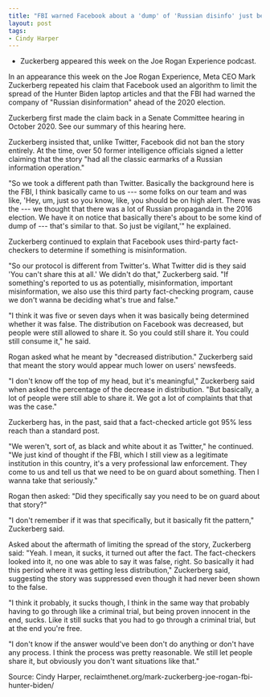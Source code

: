 ```yaml
---
title: "FBI warned Facebook about a 'dump' of 'Russian disinfo' just before the Hunter Biden laptop story broke, Zuckerberg says"
layout: post
tags:
- Cindy Harper
---
```


- Zuckerberg appeared this week on the Joe Rogan Experience podcast.

In an appearance this week on the Joe Rogan Experience, Meta CEO Mark Zuckerberg repeated his claim that Facebook used an algorithm to limit the spread of the Hunter Biden laptop articles and that the FBI had warned the company of "Russian disinformation" ahead of the 2020 election.

Zuckerberg first made the claim back in a Senate Committee hearing in October 2020. See our summary of this hearing here.

Zuckerberg insisted that, unlike Twitter, Facebook did not ban the story entirely. At the time, over 50 former intelligence officials signed a letter claiming that the story "had all the classic earmarks of a Russian information operation."

"So we took a different path than Twitter. Basically the background here is the FBI, I think basically came to us --- some folks on our team and was like, 'Hey, um, just so you know, like, you should be on high alert. There was the --- we thought that there was a lot of Russian propaganda in the 2016 election. We have it on notice that basically there's about to be some kind of dump of --- that's similar to that. So just be vigilant,'" he explained.

Zuckerberg continued to explain that Facebook uses third-party fact-checkers to determine if something is misinformation.

"So our protocol is different from Twitter's. What Twitter did is they said 'You can't share this at all.' We didn't do that," Zuckerberg said. "If something's reported to us as potentially, misinformation, important misinformation, we also use this third party fact-checking program, cause we don't wanna be deciding what's true and false."

"I think it was five or seven days when it was basically being determined whether it was false. The distribution on Facebook was decreased, but people were still allowed to share it. So you could still share it. You could still consume it," he said.

Rogan asked what he meant by "decreased distribution." Zuckerberg said that meant the story would appear much lower on users' newsfeeds.

"I don't know off the top of my head, but it's meaningful," Zuckerberg said when asked the percentage of the decrease in distribution. "But basically, a lot of people were still able to share it. We got a lot of complaints that that was the case."

Zuckerberg has, in the past, said that a fact-checked article got 95% less reach than a standard post.

"We weren't, sort of, as black and white about it as Twitter," he continued. "We just kind of thought if the FBI, which I still view as a legitimate institution in this country, it's a very professional law enforcement. They come to us and tell us that we need to be on guard about something. Then I wanna take that seriously."

Rogan then asked: "Did they specifically say you need to be on guard about that story?"

"I don't remember if it was that specifically, but it basically fit the pattern," Zuckerberg said.

Asked about the aftermath of limiting the spread of the story, Zuckerberg said: "Yeah. I mean, it sucks, it turned out after the fact. The fact-checkers looked into it, no one was able to say it was false, right. So basically it had this period where it was getting less distribution," Zuckerberg said, suggesting the story was suppressed even though it had never been shown to the false.

"I think it probably, it sucks though, I think in the same way that probably having to go through like a criminal trial, but being proven innocent in the end, sucks. Like it still sucks that you had to go through a criminal trial, but at the end you're free.

"I don't know if the answer would've been don't do anything or don't have any process. I think the process was pretty reasonable. We still let people share it, but obviously you don't want situations like that."

Source: Cindy Harper, reclaimthenet.org/mark-zuckerberg-joe-rogan-fbi-hunter-biden/
